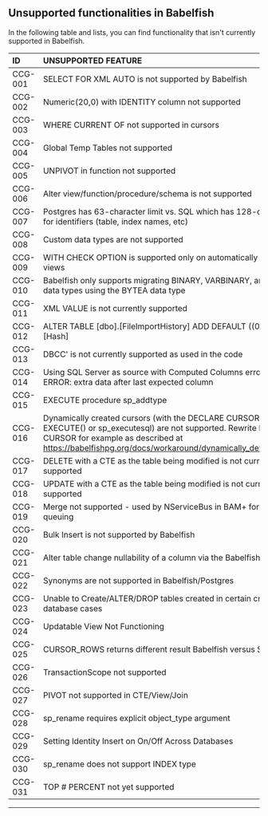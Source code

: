 ## **Unsupported functionalities in Babelfish**

In the following table and lists, you can find functionality that isn't currently supported in Babelfish.

| ID       | UNSUPPORTED FEATURE                                                                                                 |
|:---------|:-------------------------------------------------------------------------------------------------------------------|
| CCG-001  | SELECT FOR XML AUTO is not supported by Babelfish                                                                    |
| CCG-002  | Numeric(20,0) with IDENTITY column not supported                                                                      |
| CCG-003  | WHERE CURRENT OF not supported in cursors                                                                            |
| CCG-004  | Global Temp Tables not supported                                                                                     |
| CCG-005  | UNPIVOT in function not supported                                                                                     |
| CCG-006  | Alter view/function/procedure/schema is not supported                                                                 |
| CCG-007  | Postgres has 63-character limit vs. SQL which has 128-character limit for identifiers (table, index names, etc)       |
| CCG-008  | Custom data types are not supported                                                                                   |
| CCG-009  | WITH CHECK OPTION is supported only on automatically updatable views                                                 |
| CCG-010  | Babelfish only supports migrating BINARY, VARBINARY, and IMAGE data types using the BYTEA data type                  |
| CCG-011  | XML VALUE is not currently supported                                                                                  |
| CCG-012  | ALTER TABLE [dbo].[FileImportHistory] ADD DEFAULT ((0)) FOR [Hash]                                                   |
| CCG-013  | DBCC' is not currently supported as used in the code                                                                 |
| CCG-014  | Using SQL Server as source with Computed Columns errors with DMS ERROR: extra data after last expected column       |
| CCG-015  | EXECUTE procedure sp_addtype                                                                                          |
| CCG-016  | Dynamically created cursors (with the DECLARE CURSOR statement in EXECUTE() or sp_executesql) are not supported. Rewrite DECLARE CURSOR for example as described at https://babelfishpg.org/docs/workaround/dynamically_defined_cursor/. |
| CCG-017  | DELETE with a CTE as the table being modified is not currently supported                                               |
| CCG-018  | UPDATE with a CTE as the table being modified is not currently supported                                               |
| CCG-019  | Merge not supported - used by NServiceBus in BAM+ for message queuing                                                 |
| CCG-020  | Bulk Insert is not supported by Babelfish                                                                             |
| CCG-021  | Alter table change nullability of a column via the Babelfish endpoint                                                |
| CCG-022  | Synonyms are not supported in Babelfish/Postgres                                                                      |
| CCG-023  | Unable to Create/ALTER/DROP tables created in certain cross-database cases                                            |
| CCG-024  | Updatable View Not Functioning                                                                                        |
| CCG-025  | CURSOR_ROWS returns different result Babelfish versus SQL                                                             |
| CCG-026  | TransactionScope not supported                                                                                       |
| CCG-027  | PIVOT not supported in CTE/View/Join                                                                                  |
| CCG-028  | sp_rename requires explicit object_type argument                                                                      |
| CCG-029  | Setting Identity Insert on On/Off Across Databases                                                                    |
| CCG-030  | sp_rename does not support INDEX type                                                                                 |
| CCG-031  | TOP # PERCENT not yet supported                                                                                       |

---
